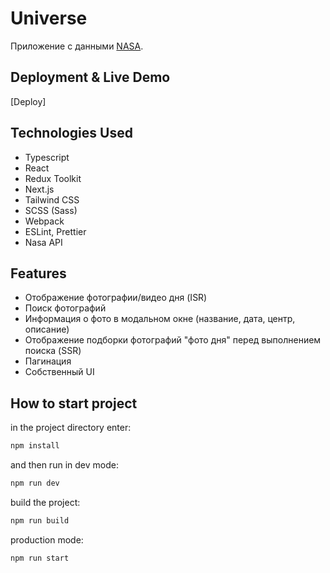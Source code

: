 # Universe

Приложение с данными [NASA](https://api.nasa.gov/).

## Deployment & Live Demo

[Deploy]

## Technologies Used

- Typescript
- React
- Redux Toolkit
- Next.js
- Tailwind CSS
- SCSS (Sass)
- Webpack
- ESLint, Prettier
- Nasa API

## Features

- Отображение фотографии/видео дня (ISR)
- Поиск фотографий
- Информация о фото в модальном окне (название, дата, центр, описание)
- Отображение подборки фотографий "фото дня" перед выполнением поиска (SSR)
- Пагинация
- Собственный UI

## How to start project

in the project directory enter:

```js
npm install
```

and then run in dev mode:

```js
npm run dev
```

build the project:

```js
npm run build
```

production mode:

```js
npm run start
```
